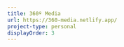 ```yaml
---
title: 360º Media
url: https://360-media.netlify.app/
project-type: personal
displayOrder: 3
---
```

